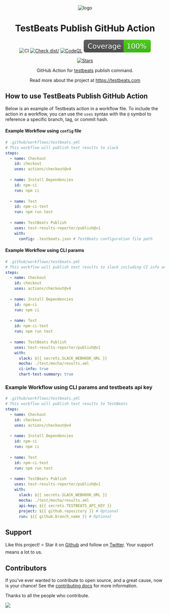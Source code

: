 <span align="center">

![logo](https://github.com/test-results-reporter/testbeats/raw/main/assets/logo.png)

# TestBeats Publish GitHub Action

![CI](https://github.com/test-results-reporter/publish/actions/workflows/ci.yml/badge.svg)
[![Check dist/](https://github.com/test-results-reporter/publish/actions/workflows/check-dist.yml/badge.svg)](https://github.com/test-results-reporter/publish/actions/workflows/check-dist.yml)
[![CodeQL](https://github.com/test-results-reporter/publish/actions/workflows/codeql-analysis.yml/badge.svg)](https://github.com/test-results-reporter/publish/actions/workflows/codeql-analysis.yml)
![Coverage](./badges/coverage.svg)

[![Stars](https://img.shields.io/github/stars/test-results-reporter/publish?style=social)](https://github.com/test-results-reporter/publish/stargazers)

GitHub Action for [testbeats](https://github.com/test-results-reporter/testbeats) publish command.

Read more about the project at https://testbeats.com

</span>

## How to use TestBeats Publish GitHub Action

Below is an example of Testbeats action in a workflow file. To include the
action in a workflow, you can use the `uses` syntax with the `@` symbol to
reference a specific branch, tag, or commit hash.

#### Example Workflow using `config` file

```yaml
# .github/workflows/testbeats.yml
# This workflow will publish test results to slack
steps:
  - name: Checkout
    id: checkout
    uses: actions/checkout@v4

  - name: Install Dependencies
    id: npm-ci
    run: npm ci

  - name: Test
    id: npm-ci-test
    run: npm run test

  - name: TestBeats Publish
    uses: test-results-reporter/publish@v1
    with:
      config: .testbeats.json # TestBeats configuration file path
```

#### Example Workflow using CLI params

```yaml
# .github/workflows/testbeats.yml
# This workflow will publish test results to slack including CI info and chart test summary
steps:
  - name: Checkout
    id: checkout
    uses: actions/checkout@v4

  - name: Install Dependencies
    id: npm-ci
    run: npm ci

  - name: Test
    id: npm-ci-test
    run: npm run test

  - name: TestBeats Publish
    uses: test-results-reporter/publish@v1
    with:
      slack: ${{ secrets.SLACK_WEBHOOK_URL }}
      mocha: ./test/mocha/results.xml
      ci-info: true
      chart-test-summary: true
```

### Example Workflow using CLI params and testbeats api key

```yaml
# .github/workflows/testbeats.yml
# This workflow will publish test results to TestBeats
steps:
  - name: Checkout
    id: checkout
    uses: actions/checkout@v4

  - name: Install Dependencies
    id: npm-ci
    run: npm ci

  - name: Test
    id: npm-ci-test
    run: npm run test

  - name: TestBeats Publish
    uses: test-results-reporter/publish@v1
    with:
      slack: ${{ secrets.SLACK_WEBHOOK_URL }}
      mocha: ./test/mocha/results.xml
      api-key: ${{ secrets.TESTBEATS_API_KEY }}
      project: ${{ github.repository }} # Optional
      run: ${{ github.branch_name }} # Optional
```

## Support

Like this project! ⭐ Star it on [Github](https://github.com/test-results-reporter/publish/stargazers) and follow on [Twitter](https://twitter.com/testbeatsapp). Your support means a lot to us.

## Contributors

If you've ever wanted to contribute to open source, and a great cause, now is your chance! See the [contributing docs](https://github.com/test-results-reporter/publish/blob/master/CONTRIBUTING.md) for more information.

Thanks to all the people who contribute.

<a href="https://github.com/test-results-reporter/publish/graphs/contributors">
  <img src="https://contrib.rocks/image?repo=test-results-reporter/publish" />
</a>
<br />

